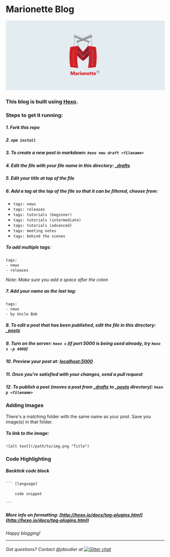 # Marionette Blog
![screenshot](logo.png)

### This blog is built using [Hexo](http://hexo.io).

### Steps to get it running:

##### 1. Fork this repo

##### 2. `npm install`

##### 3. To create a new post in markdown: `hexo new draft <filename>`

##### 4. Edit the file with your file name in this directory: [\_drafts](https://github.com/marionettejs/blog/tree/master/source/_drafts)

##### 5. Edit your title at top of the file

##### 6. Add a tag at the top of the file so that it can be filtered, choose from:
* `tags: news`
* `tags: releases`
* `tags: tutorials (beginner)`
* `tags: tutorials (intermediate)`
* `tags: tutorials (advanced)`
* `tags: meeting notes`
* `tags: behind the scenes`

##### To add multiple tags:
    
    tags:
    - news
    - releases

*Note: Make sure you add a space after the colon*

##### 7. Add your name as the last tag:
    tags:
    - news
    - by Uncle Bob

##### 8. To edit a post that has been **published**, edit the file in this directory: [\_posts](https://github.com/marionettejs/blog/tree/master/source/_posts)

##### 9. Turn on the server: `hexo s` (if port 5000 is being used already, try `hexo s -p 4000`)

##### 10. Preview your post at: [localhost:5000](http://localhost:5000)

##### 11. Once you're satisfied with your changes, send a pull request

##### 12. To publish a post (moves a post from [\_drafts](https://github.com/marionettejs/blog/tree/master/source/_drafts) to [\_posts](https://github.com/marionettejs/blog/tree/master/source/_posts) directory): `hexo p <filename>`

### Adding Images
There's a matching folder with the same name as your post. Save you image(s) in that folder.

##### To link to the image:

    ![alt text](/path/to/img.png "Title")

### Code Highlighting

##### Backtick code block

    ``` [language]

        code snippet

    ```

##### More info on formatting: [http://hexo.io/docs/tag-plugins.html](http://hexo.io/docs/tag-plugins.html)

*Happy blogging!*

***************************
###### Got questions? Contact @jdaudier at [![Gitter chat](https://badges.gitter.im/marionettejs/backbone.marionette.png)](https://gitter.im/marionettejs/backbone.marionette)
